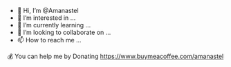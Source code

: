 - 👋 Hi, I’m @Amanastel
- 👀 I’m interested in ...
- 🌱 I’m currently learning ...
- 💞️ I’m looking to collaborate on ...
- 📫 How to reach me ...

💰 You can help me by Donating
https://www.buymeacoffee.com/amanastel
<!---
Amanastel/Amanastel is a ✨ special ✨ repository because its `README.md` (this file) appears on your GitHub profile.
You can click the Preview link to take a look at your changes.
--->
